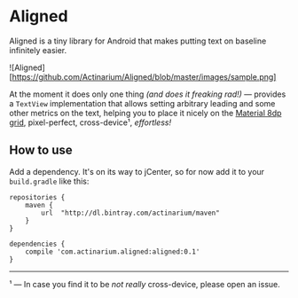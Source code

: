 # Aligned

Aligned is a tiny library for Android that makes putting text on baseline infinitely easier.

![Aligned][https://github.com/Actinarium/Aligned/blob/master/images/sample.png]

At the moment it does only one thing _(and does it freaking rad!)_ — provides a `TextView` implementation that allows
setting arbitrary leading and some other metrics on the text, helping you to place it nicely on the
[Material 8dp grid][mdspec], pixel-perfect, cross-device¹, _effortless!_

## How to use

Add a dependency. It's on its way to jCenter, so for now add it to your `build.gradle` like this:

```
repositories {
    maven {
        url  "http://dl.bintray.com/actinarium/maven"
    }
}

dependencies {
    compile 'com.actinarium.aligned:aligned:0.1'
}
```




---
¹ — In case you find it to be _not really_ cross-device, please open an issue.

[mdspec]: http://www.google.com/design/spec/layout/metrics-keylines.html